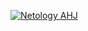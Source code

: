 [![Netology AHJ](https://github.com/KhazanovArtem/store-func/actions/workflows/web.yml/badge.svg)](https://github.com/KhazanovArtem/store-func/actions/workflows/web.yml)
